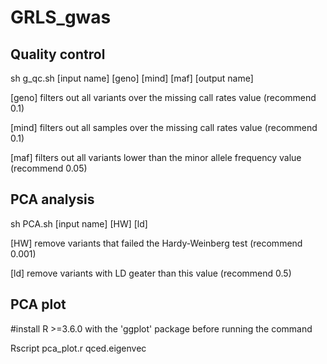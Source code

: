 # GRLS_gwas

## Quality control
sh g_qc.sh [input name] [geno] [mind] [maf] [output name]

[geno]     filters out all variants over the missing call rates value (recommend 0.1)

[mind]     filters out all samples over the missing call rates value (recommend 0.1)

[maf]      filters out all variants lower than the minor allele frequency value (recommend 0.05)

## PCA analysis
sh PCA.sh [input name] [HW] [ld]

[HW]       remove variants that failed the Hardy-Weinberg test (recommend 0.001)

[ld]       remove variants with LD geater than this value (recommend 0.5)

## PCA plot 
#install R >=3.6.0 with the 'ggplot' package before running the command

Rscript pca_plot.r qced.eigenvec


